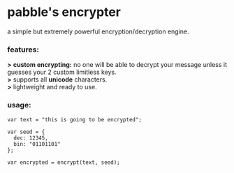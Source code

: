 # pabble's encrypter
a simple but extremely powerful encryption/decryption engine.

### features:
<b>&gt;</b> <b>custom encrypting:</b> no one will be able to decrypt your message unless it guesses your 2 custom limitless keys.<br>
<b>&gt;</b> supports all <b>unicode</b> characters.<br>
<b>&gt;</b> lightweight and ready to use.


### usage:
```
var text = "this is going to be encrypted";

var seed = {
  dec: 12345,
  bin: "01101101"
};

var encrypted = encrypt(text, seed);
```
